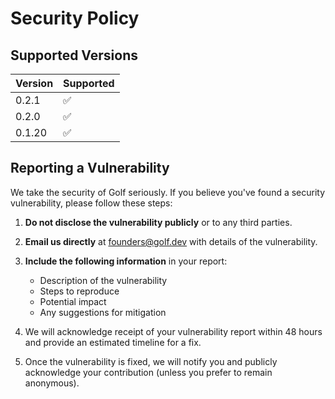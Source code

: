 # Security Policy

## Supported Versions
| Version | Supported          |
| ------- | ------------------ |
| 0.2.1   | :white_check_mark: |
| 0.2.0   | :white_check_mark: |
| 0.1.20  | :white_check_mark: |


## Reporting a Vulnerability

We take the security of Golf seriously. If you believe you've found a security vulnerability, please follow these steps:

1. **Do not disclose the vulnerability publicly** or to any third parties.

2. **Email us directly** at founders@golf.dev with details of the vulnerability.

3. **Include the following information** in your report:
   - Description of the vulnerability
   - Steps to reproduce
   - Potential impact
   - Any suggestions for mitigation

4. We will acknowledge receipt of your vulnerability report within 48 hours and provide an estimated timeline for a fix.

5. Once the vulnerability is fixed, we will notify you and publicly acknowledge your contribution (unless you prefer to remain anonymous).